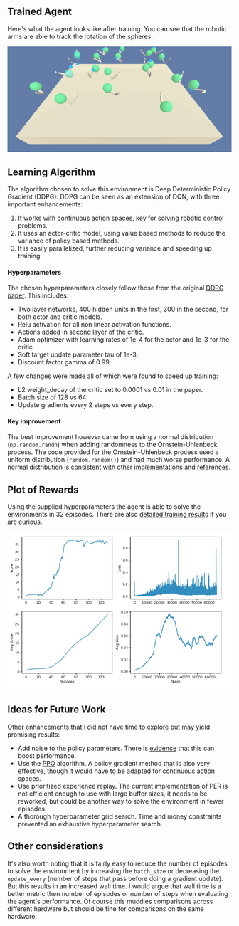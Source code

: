 ## Trained Agent
Here's what the agent looks like after training.  You can see that the robotic arms are able to track the rotation of the spheres.

![trained_agent](assets/trained_agent.gif)


## Learning Algorithm
The algorithm chosen to solve this environment is Deep Deterministic Policy Gradient (DDPG).  DDPG can be seen as an extension of DQN, with three important enhancements:
 1. It works with continuous action spaces, key for solving robotic control problems.
 2. It uses an actor-critic model, using value based methods to reduce the variance of policy based methods.
 3. It is easily parallelized, further reducing variance and speeding up training.

#### Hyperparameters
The chosen hyperparameters closely follow those from the original [DDPG paper](https://arxiv.org/abs/1509.02971).  This includes:
  - Two layer networks, 400 hidden units in the first, 300 in the second, for both actor and critic models.
  - Relu activation for all non linear activation functions.
  - Actions added in second layer of the critic.
  - Adam optimizer with learning rates of 1e-4 for the actor and 1e-3 for the critic.
  - Soft target update parameter tau of 1e-3.
  - Discount factor gamma of 0.99.

A few changes were made all of which were found to speed up training:
  - L2 weight_decay of the critic set to 0.0001 vs 0.01 in the paper.
  - Batch size of 128 vs 64.
  - Update gradients every 2 steps vs every step.

#### Key improvement
The best improvement however came from using a normal distribution (`np.random.randn`) when adding randomness to the Ornstein-Uhlenbeck process.  The code provided for the Ornstein-Uhlenbeck process used a uniform distribution (`random.random()`) and had much worse performance.  A normal distribution is consistent with other [implementations](https://github.com/openai/baselines/blob/10c205c1596dd58d1a9b33d423fb75228fe03953/baselines/ddpg/noise.py) and [references](https://math.stackexchange.com/questions/1287634/implementing-ornstein-uhlenbeck-in-matlab).


## Plot of Rewards
Using the supplied hyperparameters the agent is able to solve the environments in 32 episodes.  There are also [detailed training results](assets/training_output.txt) if you are curious.

![results](assets/results.png)


## Ideas for Future Work
Other enhancements that I did not have time to explore but may yield promising results:
  - Add noise to the policy parameters.  There is [evidence](https://blog.openai.com/better-exploration-with-parameter-noise/) that this can boost performance.
  - Use the [PPO](https://arxiv.org/abs/1707.06347) algorithm.  A policy gradient method that is also very effective, though it would have to be adapted for continuous action spaces.
  - Use prioritized experience replay.  The current implementation of PER is not efficient enough to use with large buffer sizes, it needs to be reworked, but could be another way to solve the environment in fewer episodes.
  - A thorough hyperparameter grid search.  Time and money constraints prevented an exhaustive hyperparameter search.


## Other considerations
It's also worth noting that it is fairly easy to reduce the number of episodes to solve the environment by increasing the `batch_size` or decreasing the `update_every` (number of steps that pass before doing a gradient update).  But this results in an increased wall time.  I would argue that wall time is a better metric then number of episodes or number of steps when evaluating the agent's performance.  Of course this muddles comparisons across different hardware but should be fine for comparisons on the same hardware.
